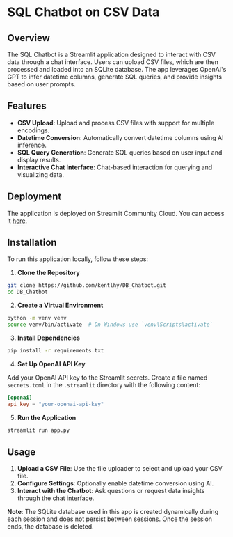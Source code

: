 # SQL Chatbot on CSV Data

## Overview

The SQL Chatbot is a Streamlit application designed to interact with CSV data through a chat interface. Users can upload CSV files, which are then processed and loaded into an SQLite database. The app leverages OpenAI's GPT to infer datetime columns, generate SQL queries, and provide insights based on user prompts.

## Features

- **CSV Upload**: Upload and process CSV files with support for multiple encodings.
- **Datetime Conversion**: Automatically convert datetime columns using AI inference.
- **SQL Query Generation**: Generate SQL queries based on user input and display results.
- **Interactive Chat Interface**: Chat-based interaction for querying and visualizing data.

## Deployment

The application is deployed on Streamlit Community Cloud. You can access it [here](https://sqldbchatbot.streamlit.app/).

## Installation

To run this application locally, follow these steps:

1. **Clone the Repository**

  ```bash
  git clone https://github.com/kentlhy/DB_Chatbot.git
  cd DB_Chatbot
  ```

2. **Create a Virtual Environment**

  ```bash
  python -m venv venv
  source venv/bin/activate  # On Windows use `venv\Scripts\activate`
  ```

3. **Install Dependencies**

  ```bash
  pip install -r requirements.txt
  ```

4. **Set Up OpenAI API Key**

Add your OpenAI API key to the Streamlit secrets. Create a file named ```secrets.toml``` in the ```.streamlit``` directory with the following content:

  ```toml
  [openai]
  api_key = "your-openai-api-key"
  ```

5. **Run the Application**

  ```bash
  streamlit run app.py
  ```

## Usage

1. **Upload a CSV File**: Use the file uploader to select and upload your CSV file.
2. **Configure Settings**: Optionally enable datetime conversion using AI.
3. **Interact with the Chatbot**: Ask questions or request data insights through the chat interface.

**Note**: The SQLite database used in this app is created dynamically during each session and does not persist between sessions. Once the session ends, the database is deleted.
